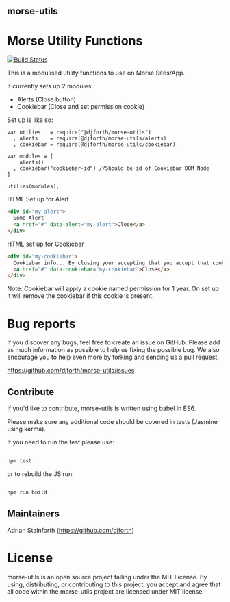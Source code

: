 ## morse-utils
# Morse Utility Functions

[![Build Status](https://semaphoreci.com/api/v1/djforth/morse-utils/branches/master/badge.svg)](https://semaphoreci.com/djforth/morse-utils)

This is a modulised utility functions to use on Morse Sites/App.

It currently sets up 2 modules:

* Alerts (Close button)
* Cookiebar (Close and set permission cookie)

Set up is like so:

```javascrtipt
var utilies   = require("@djforth/morse-utils")
  , alerts    = require(@djforth/morse-utils/alerts)
  , cookiebar = require(@djforth/morse-utils/cookiebar)

var modules = [
    alerts()
  , cookiebar("cookiebar-id") //Should be id of Cookiebar DOM Node
]

utilies(modules);

```

HTML Set up for Alert

```html
<div id="my-alert">
  Some Alert
  <a href="#" data-alert="my-alert">Close</a>
</div>
```

HTML set up for Cookiebar

```html
<div id="my-cookiebar">
  Cookiebar info... By closing your accepting that you accept that cookies are in use...
  <a href="#" data-cookiebar="my-cookiebar">Close</a>
</div>
```

Note: Cookiebar will apply a cookie named permission for 1 year.  On set up it will remove the cookiebar if this cookie is present.


# Bug reports

If you discover any bugs, feel free to create an issue on GitHub. Please add as much information as possible to help us fixing the possible bug. We also encourage you to help even more by forking and sending us a pull request.

https://github.com/djforth/morse-utils/issues

## Contribute

If you'd like to contribute, morse-utils is written using babel in ES6.

Please make sure any additional code should be covered in tests (Jasmine using karma).

If you need to run the test please use:

``` bash

npm test

```

or to rebuild the JS run:

``` bash

npm run build

```

## Maintainers

Adrian Stainforth (https://github.com/djforth)

# License

morse-utils is an open source project falling under the MIT License. By using, distributing, or contributing to this project, you accept and agree that all code within the morse-utils project are licensed under MIT license.

